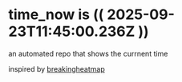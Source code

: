 # time_now is (( 2025-09-23T11:45:00.236Z ))

an automated repo that shows the currnent time

inspired by [breakingheatmap](https://github.com/breakingheatmap/breakingheatmap)
